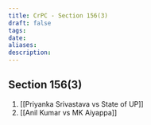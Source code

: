 ```yaml
---
title: CrPC - Section 156(3)
draft: false
tags: 
date: 
aliases: 
description:
---
```

## Section 156(3)
 
1. [[Priyanka Srivastava vs State of UP]]
2. [[Anil Kumar vs MK Aiyappa]]